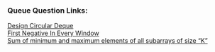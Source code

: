 ### Queue Question Links:

[Design Circular Deque](https://leetcode.com/problems/design-circular-deque/)<br>
[First Negative In Every Window](https://www.codingninjas.com/studio/problems/first-negative-in-every-window_759333)<br>
[ Sum of minimum and maximum elements of all subarrays of size “K”](https://www.codingninjas.com/studio/problems/sum-of-minimum-and-maximum-elements-of-all-subarrays-of-size-k_1171047)<br>
